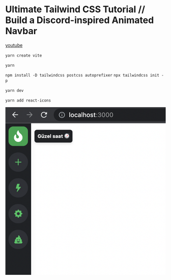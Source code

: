 
# Ultimate Tailwind CSS Tutorial // Build a Discord-inspired Animated Navbar

[youtube](https://www.youtube.com/watch?v=pfaSUYaSgRo)

`yarn create vite`

`yarn`

`npm install -D tailwindcss postcss autoprefixer`
`npx tailwindcss init -p`

`yarn dev`

`yarn add react-icons`

![Proje Çıktısı](2022-06-09-03-32-42.png)